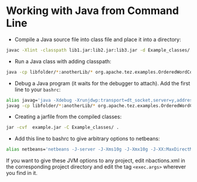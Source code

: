 # Working with Java from Command Line

- Compile a Java source file into class file and place it into a directory:

```bash
javac -Xlint -classpath lib1.jar:lib2.jar:lib3.jar -d Example_classes/ Example.java
```

- Run a Java class with adding classpath:

```bash
java -cp libfolder/*:anotherLib/* org.apache.tez.examples.OrderedWordCount input output
```

- Debug a Java program (it waits for the debugger to attach). Add the first line to your `bashrc`:

```bash
alias javag='java -Xdebug -Xrunjdwp:transport=dt_socket,server=y,address=9988,suspend=y'
javag -cp libfolder/*:anotherLib/* org.apache.tez.examples.OrderedWordCount input output
```

- Creating a jarfile from the compiled classes:

```bash
jar -cvf  example.jar -C Example_classes/ .
```

- Add this line to bashrc to give arbitrary options to netbeans:

```bash
alias netbeans='netbeans -J-server -J-Xms10g -J-Xmx10g -J-XX:MaxDirectMemorySize=2G -J-XX:+AlwaysPreTouch -J-XX:+UseG1GC -J-XX:+ScavengeBeforeFullGC -J-XX:+DisableExplicitGC'
```

If you want to give these JVM options to any project, edit nbactions.xml in the corresponding project directory and edit the tag `<exec.args>` wherever you find in it.
